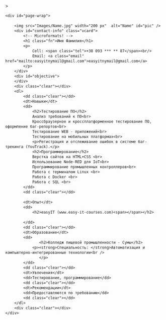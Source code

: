 <!DOCTYPE html>
<html lang="en">
<head>
        <meta charset="UTF-8">
        <meta name="viewport" content="width=device-width, initial-scale=1.0">
        <meta http-equiv="X-UA-Compatible" content="ie=edge">
     <title>Name Surname CV</title>
     <link rel="stylesheet" type="text/css" href="Styles/style.css"/></head>>
<body>

    <div id="page-wrap">

        <img src="Images/Name.jpg" width="200 px"  alt="Name" id="pic" />
        <div id="contact-info" class="vcard">
            <!-- Microformats! -->
            <h1 class="fn">Имя Фамилия</h1>
            <p>
                Cell: <span class="tel">+38 093 *** ** 87</span><br/>
                Email: <a class="email" href="mailto:easyitnymail@gmail.com">easyitnymail@gmail.com</a>
            </p>
        </div>
        <div id="objective">
        </div>
        <div class="clear"></div>
        <dl>
            <dd class="clear"></dd>
            <dt>Навыки</dt>
            <dd>
                <h2>Тестирование ПО</h2>
                Анализ требований к ПО<br>
                Кроссбраузерное и кроссплатформенное тестирование ПО, оформление баг-репортов<br>
                Тестирование WEB - приложений<br>
                Тестирование на мобильных платформах<br>
                <p>Регистрация и отслеживание ошибок в системе баг-трекинга (YouTrack).</p>
                <h2>Программирование</h2>
                Верстка сайтов на HTML+CSS <br>
                Использование Node-RED для IoT<br>
                Программирование промышленных контроллеров<br>
                Работа с терминалом Linux <br>
                Работа с Docker <br>
                Работа с SQL <br>
            </dd>
            <dd class="clear"></dd>

            <dt>Опыт</dt>
            <dd>
                <h2>easyIT (www.easy-it-courses.com)<span></span></h2>

            </dd>
            <dd class="clear"></dd>
            <dt>Образование</dt>
            <dd>
                   <h2>Колледж пищевой промышленности - Сумы</h2>
                <p><strong>Специальность: </strong>Автоматизация и компьютерно-интегрированные технологии<br />
                   </p>
            </dd>
            <dd class="clear"></dd>
            <dt>Увлечения</dt>
            <dd>Тестирование, программирование</dd>
            <dd class="clear"></dd>
            <dt>Рекомендации</dt>
            <dd>Предоставляются по требованию</dd>
            <dd class="clear"></dd>
        </dl>
        <div class="clear"></div>
    </div>
</body>
</html>
